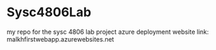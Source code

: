 # Sysc4806Lab
my repo for the sysc 4806 lab project
azure deployment website link: malkhfirstwebapp.azurewebsites.net
